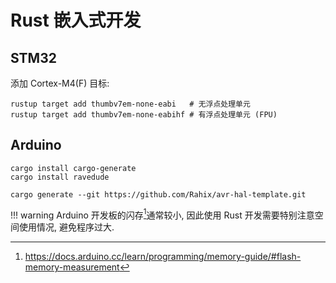 # Rust 嵌入式开发

## STM32

添加 Cortex-M4(F) 目标:

```console
rustup target add thumbv7em-none-eabi   # 无浮点处理单元
rustup target add thumbv7em-none-eabihf # 有浮点处理单元 (FPU)
```

## Arduino

```console
cargo install cargo-generate
cargo install ravedude

cargo generate --git https://github.com/Rahix/avr-hal-template.git
```

!!! warning
    Arduino 开发板的闪存[^1]通常较小, 因此使用 Rust 开发需要特别注意空间使用情况, 避免程序过大.

[^1]: <https://docs.arduino.cc/learn/programming/memory-guide/#flash-memory-measurement>
